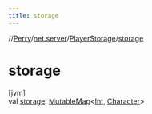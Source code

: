 ```yaml
---
title: storage
---
```

//[Perry](../../../index.html)/[net.server](../index.html)/[PlayerStorage](index.html)/[storage](storage.html)



# storage



[jvm]\
val [storage](storage.html): [MutableMap](https://kotlinlang.org/api/latest/jvm/stdlib/kotlin.collections/-mutable-map/index.html)&lt;[Int](https://kotlinlang.org/api/latest/jvm/stdlib/kotlin/-int/index.html), [Character](../../client/-character/index.html)&gt;




